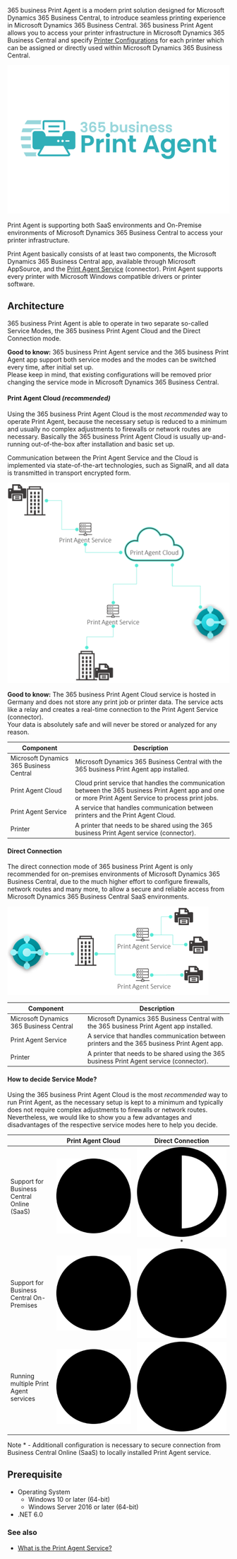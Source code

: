 365 business Print Agent is a modern print solution designed for Microsoft Dynamics 365 Business Central, to introduce seamless printing experience in Microsoft Dynamics 365 Business Central. 365 business Print Agent allows you to access your printer infrastructure in Microsoft Dynamics 365 Business Central and specify [Printer Configurations](../printer-configuration/) for each printer which can be assigned or directly used within Microsoft Dynamics 365 Business Central.

![365 business Print Agent](/assets/images/365-business-print-agent/print-agent-logo.png)  

Print Agent is supporting both SaaS environments and On-Premise environments of Microsoft Dynamics 365 Business Central to access your printer infrastructure.

Print Agent basically consists of at least two components, the Microsoft Dynamics 365 Business Central app, available through Microsoft AppSource, and the [Print Agent Service](../print-agent-client-whatis/) (connector). Print Agent supports every printer with Microsoft Windows compatible drivers or printer software.

## Architecture

365 business Print Agent is able to operate in two separate so-called Service Modes, the 365 business Print Agent Cloud and the Direct Connection mode.

<div class="alert alert-info">
    <i class="fa-solid fa-lightbulb"></i> <strong>Good to know:</strong> 365 business Print Agent service and the 365 business Print Agent app support both service modes and the modes can be switched every time, after initial set up.<br>Please keep in mind, that existing configurations will be removed prior changing the service mode in Microsoft Dynamics 365 Business Central.
</div>

#### Print Agent Cloud _(recommended)_

Using the 365 business Print Agent Cloud is the most _recommended_ way to operate Print Agent, because the necessary setup is reduced to a minimum and usually no complex adjustments to firewalls or network routes are necessary. Basically the 365 business Print Agent Cloud is usually up-and-running out-of-the-box after installation and basic set up.

Communication between the Print Agent Service and the Cloud is implemented via state-of-the-art technologies, such as SignalR, and all data is transmitted in transport encrypted form.
 
![365 business Print Agent - Cloud Architecture](/assets/images/365-business-print-agent/595f77629b38af2a850494a4d1c0e75ab37d0bde234e206a427cfe5dc37d3180.png)

<div class="alert alert-info">
    <i class="fa-solid fa-lightbulb"></i> <strong>Good to know:</strong> The 365 business Print Agent Cloud service is hosted in Germany and does not store any print job or printer data. The service acts like a relay and creates a real-time connection to the Print Agent Service (connector).<br>Your data is absolutely safe and will never be stored or analyzed for any reason.
</div>

| Component | Description |
| --- | --- |
| Microsoft Dynamics 365 Business Central | Microsoft Dynamics 365 Business Central with the 365 business Print Agent app installed. |
| Print Agent Cloud | Cloud print service that handles the communication between the 365 business Print Agent app and one or more Print Agent Service to process print jobs. | 
| Print Agent Service | A service that handles communication between printers and the Print Agent Cloud. |
| Printer | A printer that needs to be shared using the 365 business Print Agent service (connector). |

#### Direct Connection

The direct connection mode of 365 business Print Agent is only recommended for on-premises environments of Microsoft Dynamics 365 Business Central, due to the much higher effort to configure firewalls, network routes and many more, to allow a secure and reliable access from Microsoft Dynamics 365 Business Central SaaS environments.

![365 business Print Agent - Direct Connection Architecture](/assets/images/365-business-print-agent/cb88a62c787b05b43c69deba7535032968e75f8e42579e64d6c621cc7e994405.png)

| Component | Description |
| --- | --- |
| Microsoft Dynamics 365 Business Central | Microsoft Dynamics 365 Business Central with the 365 business Print Agent app installed. |
| Print Agent Service | A service that handles communication between printers and the 365 business Print Agent app. |
| Printer | A printer that needs to be shared using the 365 business Print Agent service (connector). |

#### How to decide Service Mode?

Using the 365 business Print Agent Cloud is the most _recommended_ way to run Print Agent, as the necessary setup is kept to a minimum and typically does not require complex adjustments to firewalls or network routes.
Nevertheless, we would like to show you a few advantages and disadvantages of the respective service modes here to help you decide.

| | Print Agent Cloud | Direct Connection |
| --- | :---: | :---: |
| Support for Business Central Online (SaaS) | <img src="/assets/fontawesome/circle-full.svg" class="fa-icon"> | <img src="/assets/fontawesome/circle-half.svg" class="fa-icon">* |
| Support for Business Central On-Premises | <img src="/assets/fontawesome/circle-full.svg" class="fa-icon"> | <img src="/assets/fontawesome/circle-full.svg" class="fa-icon"> |
| Running multiple Print Agent services | <img src="/assets/fontawesome/circle-full.svg" class="fa-icon"> | <img src="/assets/fontawesome/circle-full.svg" class="fa-icon"> |


Note * - Additionall configuration is necessary to secure connection from Business Central Online (SaaS) to locally installed Print Agent service.

## Prerequisite

 - Operating System
   - Windows 10 or later (64-bit)
   - Windows Server 2016 or later (64-bit)
 - .NET 6.0

### See also

 - [What is the Print Agent Service?](../print-agent-client-whatis/)
